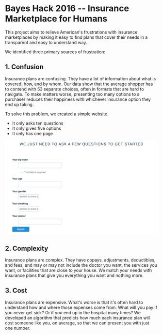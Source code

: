 # Bayes Hack 2016 -- Insurance Marketplace for Humans

This project aims to relieve American's frustrations with insurance marketplaces by making it easy to find plans that cover their needs in a transparent and easy to understand way.

We identified three primary sources of frustration:

## 1. Confusion

Insurance plans are confusing. They have a lot of information about what is covered, how, and by whom. Our data show that the average shopper has to contend with 53 separate choices, often in formats that are hard to navigate. To make matters worse, presenting too many options to a purchaser reduces their happiness with whichever insurance option they end up taking.

To solve this problem, we created a simple website.

* It only asks ten questions
* It only gives five options
* It only has one page

![website](website.png)

## 2. Complexity

Insurance plans are complex. They have copays, adjustments, deductibles, and fees, and may or may not include the doctor you want, the services you want, or facilities that are close to your house. We match your needs with insurance plans that give you everything you want and nothing more.

## 3. Cost

Insurance plans are expensive. What's worse is that it's often hard to understand how and where those expenses come from. What will you pay if you never get sick? Or if you end up in the hospital many times? We developed an algorithm that predicts how much each insurance plan will cost someone like you, on average, so that we can present you with just one number.
